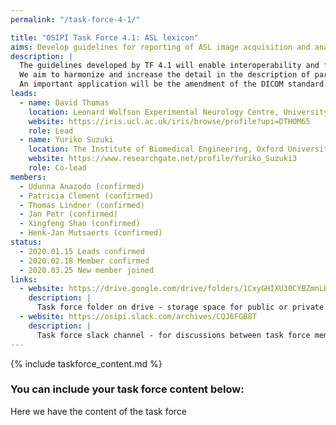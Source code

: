 ```yaml
---
permalink: "/task-force-4-1/"

title: "OSIPI Task Force 4.1: ASL lexicon"
aims: Develop guidelines for reporting of ASL image acquisition and analysis
description: |
  The guidelines developed by TF 4.1 will enable interoperability and facilitate the comparison of results produced by different ASL analysis tools, studies or sites. 
  We aim to harmonize and increase the detail in the description of parameters and configurations, enable encoding of the complete perfusion imaging workflow, and pave the way for consensus building. 
  An important application will be the amendment of the DICOM standard for ASL perfusion parametric maps, as well as BIDS extensions, and development of demonstrations and use cases. 
leads:
  - name: David Thomas 
    location: Leonard Wolfson Experimental Neurology Centre, University College London, UK
    website: https://iris.ucl.ac.uk/iris/browse/profile?upi=DTHOM65
    role: Lead
  - name: Yuriko Suzuki
    location: The Institute of Biomedical Engineering, Oxford University, UK
    website: https://www.researchgate.net/profile/Yuriko_Suzuki3
    role: Co-lead
members:
  - Udunna Anazodo (confirmed)
  - Patricia Clement (confirmed)
  - Thomas Lindner (confirmed)
  - Jan Petr (confirmed)
  - Xingfeng Shao (confirmed)
  - Henk-Jan Mutsaerts (confirmed)
status:
  - 2020.01.15 Leads confirmed
  - 2020.02.18 Member confirmed
  - 2020.03.25 New member joined
links:
  - website: https://drive.google.com/drive/folders/1CxyGHIXU30CYBZmnLBfylnC4iP7ytNld
    description: |
      Task force folder on drive - storage space for public or private documents developed by the task force.
  - website: https://osipi.slack.com/archives/CQJ6FGB8T
    description: |
      Task force slack channel - for discussions between task force members.
---
```


{% include taskforce_content.md %}
### You can include your task force content below:

Here we have the content of the task force
